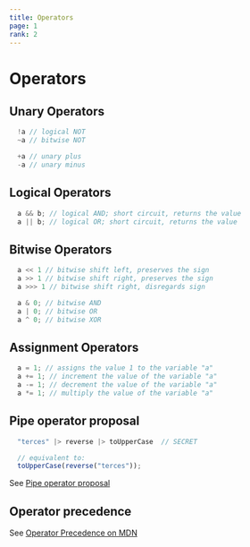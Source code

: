 ```yaml
---
title: Operators
page: 1
rank: 2
---
```

# Operators

## Unary Operators

```javascript
  !a // logical NOT
  ~a // bitwise NOT

  +a // unary plus
  -a // unary minus
```

## Logical Operators

```javascript
  a && b; // logical AND; short circuit, returns the value
  a || b; // logical OR; short circuit, returns the value
```

## Bitwise Operators

```javascript
  a << 1 // bitwise shift left, preserves the sign
  a >> 1 // bitwise shift right, preserves the sign
  a >>> 1 // bitwise shift right, disregards sign

  a & 0; // bitwise AND
  a | 0; // bitwise OR
  a ^ 0; // bitwise XOR
```

## Assignment Operators

```javascript
  a = 1; // assigns the value 1 to the variable "a"
  a += 1; // increment the value of the variable "a"
  a -= 1; // decrement the value of the variable "a"
  a *= 1; // multiply the value of the variable "a"
```

## Pipe operator proposal

```javascript
  "terces" |> reverse |> toUpperCase  // SECRET

  // equivalent to:
  toUpperCase(reverse("terces"));
```
See [Pipe operator proposal](https://github.com/tc39/proposal-pipeline-operator)

## Operator precedence

See [Operator Precedence on MDN](https://developer.mozilla.org/en-US/docs/Web/JavaScript/Reference/Operators/Operator_Precedence)
